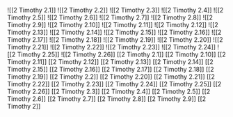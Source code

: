 ![[2 Timothy 2.1]]
![[2 Timothy 2.2]]
![[2 Timothy 2.3]]
![[2 Timothy 2.4]]
![[2 Timothy 2.5]]
![[2 Timothy 2.6]]
![[2 Timothy 2.7]]
![[2 Timothy 2.8]]
![[2 Timothy 2.9]]
![[2 Timothy 2.10]]
![[2 Timothy 2.11]]
![[2 Timothy 2.12]]
![[2 Timothy 2.13]]
![[2 Timothy 2.14]]
![[2 Timothy 2.15]]
![[2 Timothy 2.16]]
![[2 Timothy 2.17]]
![[2 Timothy 2.18]]
![[2 Timothy 2.19]]
![[2 Timothy 2.20]]
![[2 Timothy 2.21]]
![[2 Timothy 2.22]]
![[2 Timothy 2.23]]
![[2 Timothy 2.24]]
![[2 Timothy 2.25]]
![[2 Timothy 2.26]]
[[2 Timothy 2.1]]
[[2 Timothy 2.10]]
[[2 Timothy 2.11]]
[[2 Timothy 2.12]]
[[2 Timothy 2.13]]
[[2 Timothy 2.14]]
[[2 Timothy 2.15]]
[[2 Timothy 2.16]]
[[2 Timothy 2.17]]
[[2 Timothy 2.18]]
[[2 Timothy 2.19]]
[[2 Timothy 2.2]]
[[2 Timothy 2.20]]
[[2 Timothy 2.21]]
[[2 Timothy 2.22]]
[[2 Timothy 2.23]]
[[2 Timothy 2.24]]
[[2 Timothy 2.25]]
[[2 Timothy 2.26]]
[[2 Timothy 2.3]]
[[2 Timothy 2.4]]
[[2 Timothy 2.5]]
[[2 Timothy 2.6]]
[[2 Timothy 2.7]]
[[2 Timothy 2.8]]
[[2 Timothy 2.9]]
[[2 Timothy 2]]
